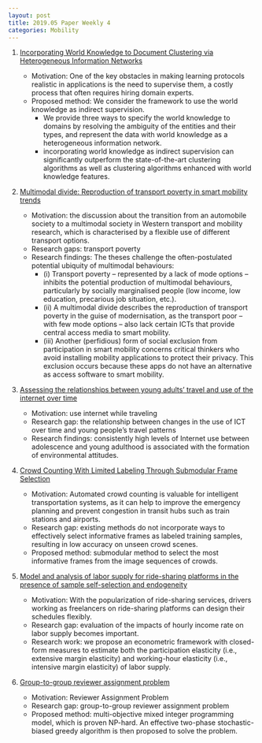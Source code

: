 ```yaml
---
layout: post
title: 2019.05 Paper Weekly 4
categories: Mobility
---
```


1. [Incorporating World Knowledge to Document Clustering via Heterogeneous Information Networks](https://dl.acm.org/citation.cfm?id=2783374)

    - Motivation: One of the key obstacles in making learning protocols realistic in applications is the need to supervise them, a costly process that often requires hiring domain experts.
    - Proposed method: We consider the framework to use the world knowledge as indirect supervision.
        - We provide three ways to specify the world knowledge to domains by resolving the ambiguity of the entities and their types, and represent the data with world knowledge as a heterogeneous information network.
        - incorporating world knowledge as indirect supervision can significantly outperform the state-of-the-art clustering algorithms as well as clustering algorithms enhanced with world knowledge features.

2. [Multimodal divide: Reproduction of transport poverty in smart mobility trends](https://www.sciencedirect.com/science/article/pii/S0965856418301927)

    - Motivation:  the discussion about the transition from an automobile society to a multimodal society in Western transport and mobility research, which is characterised by a flexible use of different transport options.
    - Research gaps: transport poverty
    - Research findings: The theses challenge the often-postulated potential ubiquity of multimodal behaviours: 
        - (i) Transport poverty – represented by a lack of mode options – inhibits the potential production of multimodal behaviours, particularly by socially marginalised people (low income, low education, precarious job situation, etc.). 
        - (ii) A multimodal divide describes the reproduction of transport poverty in the guise of modernisation, as the transport poor – with few mode options – also lack certain ICTs that provide central access media to smart mobility. 
        - (iii) Another (perfidious) form of social exclusion from participation in smart mobility concerns critical thinkers who avoid installing mobility applications to protect their privacy. This exclusion occurs because these apps do not have an alternative as access software to smart mobility.

3. [Assessing the relationships between young adults’ travel and use of the internet over time](https://www.sciencedirect.com/science/article/pii/S0965856417302082)

    - Motivation: use internet while traveling
    - Research gap: the relationship between changes in the use of ICT over time and young people’s travel patterns
    - Research findings: consistently high levels of Internet use between adolescence and young adulthood is associated with the formation of environmental attitudes.

4. [Crowd Counting With Limited Labeling Through Submodular Frame Selection](https://ieeexplore.ieee.org/document/8360780)

    - Motivation: Automated crowd counting is valuable for intelligent transportation systems, as it can help to improve the emergency planning and prevent congestion in transit hubs such as train stations and airports.
    - Research gap: existing methods do not incorporate ways to effectively select informative frames as labeled training samples, resulting in low accuracy on unseen crowd scenes.
    - Proposed method: submodular method to select the most informative frames from the image sequences of crowds.

5. [Model and analysis of labor supply for ride-sharing platforms in the presence of sample self-selection and endogeneity](https://www.sciencedirect.com/science/article/pii/S0191261518306106)

    - Motivation: With the popularization of ride-sharing services, drivers working as freelancers on ride-sharing platforms can design their schedules flexibly. 
    - Research gap: evaluation of the impacts of hourly income rate on labor supply becomes important.
    - Research work: we propose an econometric framework with closed-form measures to estimate both the participation elasticity (i.e., extensive margin elasticity) and working-hour elasticity (i.e., intensive margin elasticity) of labor supply. 

6. [Group-to-group reviewer assignment problem](https://www.sciencedirect.com/science/article/pii/S0305054812001700)

    - Motivation: Reviewer Assignment Problem
    - Research gap: group-to-group reviewer assignment problem
    - Proposed method: multi-objective mixed integer programming model, which is proven NP-hard. An effective two-phase stochastic-biased greedy algorithm is then proposed to solve the problem.
